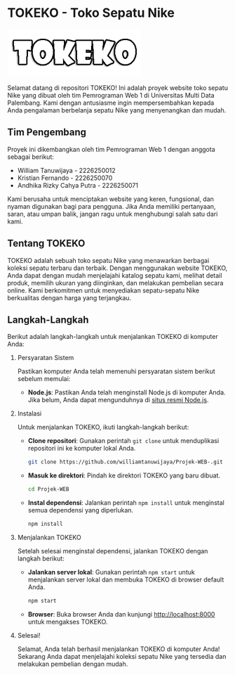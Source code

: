 # TOKEKO - Toko Sepatu Nike
![TOKEKO Logo](./public/assets/Logo/tokeko.png)

Selamat datang di repositori TOKEKO! Ini adalah proyek website toko sepatu Nike yang dibuat oleh tim Pemrograman Web 1 di Universitas Multi Data Palembang. Kami dengan antusiasme ingin mempersembahkan kepada Anda pengalaman berbelanja sepatu Nike yang menyenangkan dan mudah.

## Tim Pengembang

Proyek ini dikembangkan oleh tim Pemrograman Web 1 dengan anggota sebagai berikut:

- William Tanuwijaya - 2226250012
- Kristian Fernando - 2226250070
- Andhika Rizky Cahya Putra - 2226250071

Kami berusaha untuk menciptakan website yang keren, fungsional, dan nyaman digunakan bagi para pengguna. Jika Anda memiliki pertanyaan, saran, atau umpan balik, jangan ragu untuk menghubungi salah satu dari kami.

## Tentang TOKEKO

TOKEKO adalah sebuah toko sepatu Nike yang menawarkan berbagai koleksi sepatu terbaru dan terbaik. Dengan menggunakan website TOKEKO, Anda dapat dengan mudah menjelajahi katalog sepatu kami, melihat detail produk, memilih ukuran yang diinginkan, dan melakukan pembelian secara online. Kami berkomitmen untuk menyediakan sepatu-sepatu Nike berkualitas dengan harga yang terjangkau.

## Langkah-Langkah

Berikut adalah langkah-langkah untuk menjalankan TOKEKO di komputer Anda:

1. Persyaratan Sistem

   Pastikan komputer Anda telah memenuhi persyaratan sistem berikut sebelum memulai:

   - **Node.js**: Pastikan Anda telah menginstall Node.js di komputer Anda. Jika belum, Anda dapat mengunduhnya di [situs resmi Node.js](https://nodejs.org).

2. Instalasi

   Untuk menjalankan TOKEKO, ikuti langkah-langkah berikut:

   - **Clone repositori**: Gunakan perintah `git clone` untuk menduplikasi repositori ini ke komputer lokal Anda.

     ```bash
     git clone https://github.com/williamtanuwijaya/Projek-WEB-.git
     ```

   - **Masuk ke direktori**: Pindah ke direktori TOKEKO yang baru dibuat.

     ```bash
     cd Projek-WEB
     ```

   - **Instal dependensi**: Jalankan perintah `npm install` untuk menginstal semua dependensi yang diperlukan.

     ```bash
     npm install
     ```

3. Menjalankan TOKEKO

   Setelah selesai menginstal dependensi, jalankan TOKEKO dengan langkah berikut:

   - **Jalankan server lokal**: Gunakan perintah `npm start` untuk menjalankan server lokal dan membuka TOKEKO di browser default Anda.

     ```bash
     npm start
     ```

   - **Browser**: Buka browser Anda dan kunjungi [http://localhost:8000](http://localhost:8000) untuk mengakses TOKEKO.

4. Selesai!

   Selamat, Anda telah berhasil menjalankan TOKEKO di komputer Anda! Sekarang Anda dapat menjelajahi koleksi sepatu Nike yang tersedia dan melakukan pembelian dengan mudah.
